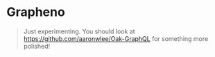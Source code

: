 # Grapheno

> Just experimenting. You should look at https://github.com/aaronwlee/Oak-GraphQL for something more polished!
